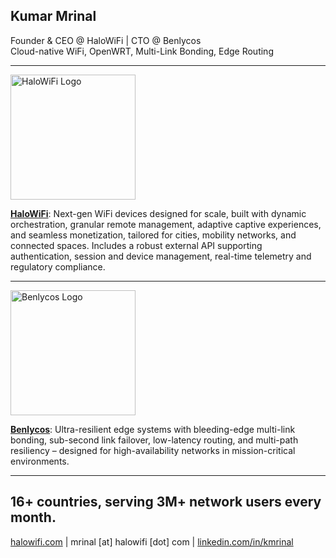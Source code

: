 ## Kumar Mrinal

Founder & CEO @ HaloWiFi | CTO @ Benlycos\
Cloud-native WiFi, OpenWRT, Multi-Link Bonding, Edge Routing

---

<img src="https://halowifi.com/assets/images/halowifi-assets/HaloWiFi-logo.png" alt="HaloWiFi Logo" width="200">

**[HaloWiFi](https://halowifi.com)**: Next-gen WiFi devices designed for scale, built with dynamic orchestration, granular remote management, adaptive captive experiences, and seamless monetization, tailored for cities, mobility networks, and connected spaces. Includes a robust external API supporting authentication, session and device management, real-time telemetry and regulatory compliance.


---
<img src="https://benlycos.com/wp-content/uploads/2023/04/cropped-cropped-4.png" alt="Benlycos Logo" width="200">

**[Benlycos](https://benlycos.com)**: Ultra-resilient edge systems with bleeding-edge multi-link bonding, sub-second link failover, low-latency routing, and multi-path resiliency – designed for high-availability networks in mission-critical environments.


---
16+ countries, serving 3M+ network users every month.
---

[halowifi.com](https://halowifi.com) | mrinal [at] halowifi [dot] com | [linkedin.com/in/kmrinal](https://linkedin.com/in/kmrinal)
